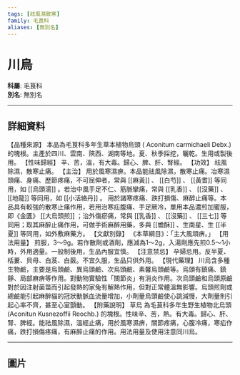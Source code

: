 ```yaml
---
tags: [祛風濕散寒]
family: 毛茛科
aliases: [無別名]
---
```


# 川烏

**科屬**: 毛茛科  
**別名**: 無別名  

---

## 詳細資料
【品種來源】
本品為毛茛科多年生草本植物烏頭 (
Aconitum carmichaeli
Debx.) 的塊根。主產於四川、雲南、陝西、湖南等地。夏、秋季採挖，曬乾。生用或製後用。
【性味歸經】
辛、苦，溫，有大毒。歸心、脾、肝、腎經。
【功效】
祛風除濕，散寒止痛。
【主治】
用於風寒濕痹。本品能祛風除濕，散寒止痛。冶寒濕頭痛、身痛、歷節疼痛，不可屈伸者，常與 [[麻黃]] 、 [[白芍]] 、 [[黃耆]] 等同用，如 [[烏頭湯]] 。若治中風手足不仁、筋脈攣痛，常與 [[乳香]] 、 [[沒藥]] 、 [[地龍]] 等同用，如 [[小活絡丹]] 。
用於諸寒疼痛、跌打損傷、麻醉止痛等。本品具有較強的散寒止痛作用，若用治寒疝腹痛、手足厥冷，單用本品濃煎加蜜服，即《金匱》 [[大烏頭煎]] ；治外傷瘀痛，常與 [[乳香]] 、 [[沒藥]] 、 [[三七]] 等同用；取其麻醉止痛作用，可做手術麻醉用藥，多與 [[蟾酥]] 、生南星、生 [[半夏]] 等同用，如外敷麻藥方。
【文獻別錄】
《本草綱目》：「主大風頑痹。」
【用法用量】
煎服，3～9g。若作散劑或酒劑，應減為1～2g，入湯劑應先煎0.5～1小時，外用適量。一般制後用，生品內服宜慎。
【注意禁忌】
孕婦忌用。反半夏、栝蔞、貝母、白芨、白蘞。不宜久服，生品只供外用。
【現代藥理】
川烏含多種生物鹼，主要是烏頭鹼、異烏頭鹼、次烏頭鹼、素馨烏頭鹼等。烏頭有鎮痛、鎮靜、局部麻痹等作用。對動物實驗性「關節炎」有消炎作用。次烏頭鹼和烏頭原鹼對於因注射菌苗而引起發熱的家兔有解熱作用，但對正常體溫無影響。烏頭煎劑或總鹼能引起麻醉貓的冠狀動脈血流量增加，小劑量烏頭鹼使心跳減慢，大劑量則引起心率不齊，甚至心室顫動。
【附藥說明】
草烏 為毛茛科多年生野生植物北烏頭 (Aconitun Kusnezoffii Reochb.) 的塊根。性味辛、苦，熱。有大毒。歸心、肝、腎、脾經。能祛風除濕，溫經止痛，用於風寒濕痹，關節疼痛，心腹冷痛，寒疝作痛，跌打損傷疼痛，有麻醉止痛的作用。用法用量及使用注意同川烏。

---

## 圖片
